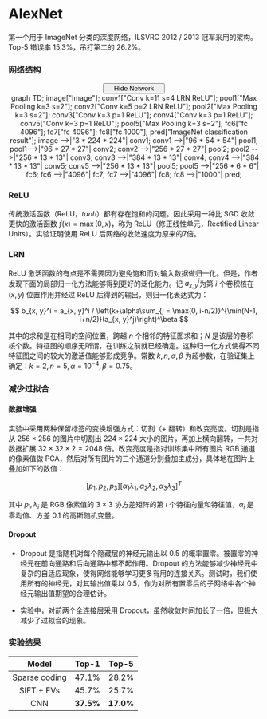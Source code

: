 # AlexNet

第一个用于 ImageNet 分类的深度网络，ILSVRC 2012 / 2013 冠军采用的架构。Top-5 错误率 15.3%，吊打第二的 26.2%。

### 网络结构

<script type="text/javascript" src="../js/mermaid.js"></script>
<script type="text/javascript">
mermaid.initialize({startOnLoad:true});
</script>
<script type="text/javascript">
var is_show = true;
function ClickShowButton()
{
    if (is_show == false)
    {
        document.getElementById('mermaid-graph').style.display = "block";
        document.getElementById('show-button').innerHTML = "<span id=\"button-left\"><i class=\"demo-icon icon-sitemap\"></i> Hide Network</span><span id=\"button-right\"><i class=\"demo-icon icon-down-open\"></i></span></button></center></center>";
        is_show = true;
    }
    else
    {
        document.getElementById('mermaid-graph').style.display = "none";
        document.getElementById('show-button').innerHTML = "<span id=\"button-left\"><i class=\"demo-icon icon-sitemap\"></i> Show Network</span><span id=\"button-right\"><i class=\"demo-icon icon-down-open\"></i></span></button></center></center>";
        is_show = false;
    }
}
</script>
<center><button class="button show" id="show-button" onclick="ClickShowButton()">
<span id="button-left">
<i class="demo-icon icon-sitemap"></i> Hide Network
</span>
<span id="button-right">
<i class="demo-icon icon-down-open"></i>
</span></button></center>
<center>
<div class="mermaid" id="mermaid-graph" style="display: block">
    graph TD;
    image["Image"];
    conv1["Conv k=11 s=4 LRN ReLU"];
    pool1["Max Pooling k=3 s=2"];
    conv2["Conv k=5 p=2 LRN ReLU"];
    pool2["Max Pooling k=3 s=2"];
    conv3["Conv k=3 p=1 ReLU"];
    conv4["Conv k=3 p=1 ReLU"];
    conv5["Conv k=3 p=1 ReLU"];
    pool5["Max Pooling k=3 s=2"];
    fc6["fc 4096"];
    fc7["fc 4096"];
    fc8["fc 1000"];
    pred["ImageNet classification result"];
    image -->|"3 * 224 * 224"| conv1;
    conv1 -->|"96 * 54 * 54"| pool1;
    pool1 -->|"96 * 27 * 27"| conv2;
    conv2 -->|"256 * 27 * 27"| pool2;
    pool2 -->|"256 * 13 * 13"| conv3;
    conv3 -->|"384 * 13 * 13"| conv4;
    conv4 -->|"384 * 13 * 13"| conv5;
    conv5 -->|"256 * 13 * 13"| pool5;
    pool5 -->|"256 * 6 * 6"| fc6;
    fc6 -->|"4096"| fc7;
    fc7 -->|"4096"| fc8;
    fc8 -->|"1000"| pred;
</div>
</center>

### ReLU

传统激活函数（ReLU，$tanh$）都有存在饱和的问题。因此采用一种比 SGD 收敛更快的激活函数 $f(x) = \max (0, x)$，称为 ReLU（修正线性单元，Rectified Linear Units）。实验证明使用 ReLU 后网络的收敛速度为原来的7倍。

### LRN

ReLU 激活函数的有点是不需要因为避免饱和而对输入数据做归一化。但是，作者发现下面的局部归一化方法能够得到更好的泛化能力。记 $a_{x, y}^i$为第 $i$ 个卷积核在 $(x, y)$ 位置作用并经过 ReLU 后得到的输出，则归一化表达式为：

$$
b_{x, y}^i = a_{x, y}^i / \left(k+\alpha\sum_{j = \max(0, i-n/2)}^{\min(N-1, i+n/2)}(a_{x, y}^j)\right)^\beta
$$

其中的求和是在相同的空间位置，跨越 $n$ 个相邻的特征图求和；$N$ 是该层的卷积核个数。特征图的顺序无所谓，在训练之前就已经确定。这种归一化方式使得不同特征图之间的较大的激活值能够形成竞争。常数 $k, n, \alpha, \beta$ 为超参数，在验证集上确定：$k=2, n=5, \alpha = 10^{-4}, \beta = 0.75$。

### 减少过拟合

#### 数据增强

实验中采用两种保留标签的变换增强方式：切割（+ 翻转）和改变亮度。切割是指从 $256 \times 256$ 的图片中切割出 $224 \times 224$ 大小的图片，再加上横向翻转，一共对数据扩展 $32 \times 32 \times 2 = 2048$ 倍。改变亮度是指对训练集中所有图片 RGB 通道的像素值做 PCA，然后对所有图片的三个通道分别叠加主成分，具体地在图片上叠加如下的数值：

$$
[p_1, p_2, p_3][\alpha_1\lambda_1, \alpha_2\lambda_2, \alpha_3\lambda_3]^T
$$

其中 $p_i, \lambda_i$ 是 RGB 像素值的 $3\times 3$ 协方差矩阵的第 $i$ 个特征向量和特征值，$\alpha_i$ 是零均值、方差 0.1 的高斯随机变量。

#### Dropout

- Dropout 是指随机对每个隐藏层的神经元输出以 0.5 的概率置零。被置零的神经元在前向通路和后向通路中都不起作用。Dropout 的方法能够减少神经元中复杂的自适应现象，使得网络能够学习更多有用的连接关系。测试时，我们使用所有的神经元，对其输出值乘以 0.5，作为对所有置零后的子网络中各个神经元输出值期望的合理估计。

- 实验中，对前两个全连接层采用 Dropout，虽然收敛时间加长了一倍，但极大减少了过拟合的现象。

### 实验结果

|    Model    |  Top-1  |  Top-5  |
|:-----------:|:-------:|:-------:|
|Sparse coding|  47.1%  |  28.2%  |
|  SIFT + FVs |  45.7%  |  25.7%  |
|     CNN     |**37.5%**|**17.0%**|